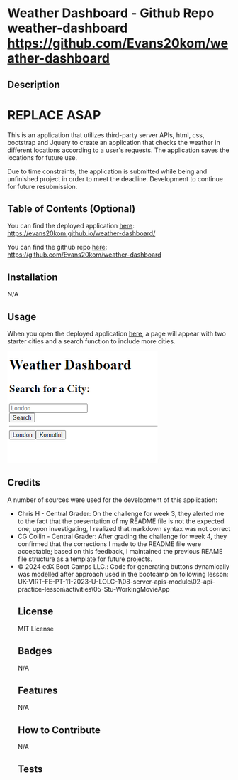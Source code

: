 # Weather Dashboard - Github Repo weather-dashboard https://github.com/Evans20kom/weather-dashboard


## Description

# REPLACE ASAP

This is an application that utilizes third-party server APIs, html, css, bootstrap and Jquery to create an application that checks the weather in different locations according to a user's requests. The application saves the locations for future use.

Due to time constraints, the application is submitted while being and unfinished project in order to meet the deadline. Development to continue for future resubmission.

## Table of Contents (Optional)

You can find the deployed application [here](https://evans20kom.github.io/weather-dashboard/): https://evans20kom.github.io/weather-dashboard/

You can find the github repo [here](https://github.com/Evans20kom/weather-dashboard): https://github.com/Evans20kom/weather-dashboard


## Installation

N/A

## Usage

When you open the deployed application [here](https://evans20kom.github.io/weather-dashboard/), a page will appear with two starter cities and a search function to include more cities.
    
<img src="Assets/img/Instructions1.png" alt="Open application on Browser">



## Credits

A number of sources were used for the development of this application:

<ul>
<li>Chris H - Central Grader: On the challenge for week 3, they alerted me to the fact that the presentation of my README file is not the expected one; upon investigating, I realized that markdown syntax was not correct</li>
<li>CG Collin - Central Grader: After grading the challenge for week 4, they confirmed that the corrections I made to the README file were acceptable; based on this feedback, I maintained the previous REAME file structure as a template for future projects.</li>
<li>© 2024 edX Boot Camps LLC.: Code for generating buttons dynamically was modelled after approach used in the bootcamp on following lesson: UK-VIRT-FE-PT-11-2023-U-LOLC-1\08-server-apis-module\02-api-practice-lesson\activities\05-Stu-WorkingMovieApp</li>

## License

MIT License

## Badges

N/A

## Features

N/A

## How to Contribute

N/A

## Tests

